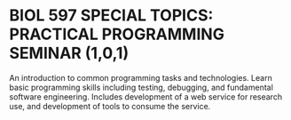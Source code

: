 # BIOL 597 SPECIAL TOPICS: PRACTICAL PROGRAMMING SEMINAR (1,0,1)
An introduction to common programming tasks and technologies.  Learn basic
programming skills including testing, debugging, and fundamental software
engineering.  Includes development of a web service for research use, and
development of tools to consume the service.
